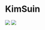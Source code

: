 # KimSuin

<img src="https://img.shields.io/badge/JAVA-3766AB?style=flat-square"/>
<img src="https://img.shields.io/badge/Python-3766AB?style=flat-square&logo=Python&logoColor=white"/>
